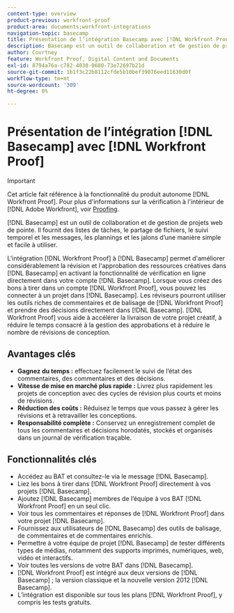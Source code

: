 ```yaml
---
content-type: overview
product-previous: workfront-proof
product-area: documents;workfront-integrations
navigation-topic: basecamp
title: Présentation de l’intégration Basecamp avec [!DNL Workfront Proof]
description: Basecamp est un outil de collaboration et de gestion de projets web de pointe. Il fournit des listes de tâches, le partage de fichiers, le suivi temporel et les messages, les plannings et les jalons d’une manière simple et facile à utiliser.
author: Courtney
feature: Workfront Proof, Digital Content and Documents
exl-id: 8794a76a-c782-4038-9680-73e72697b21d
source-git-commit: 1b1f3c22b8112cfde5b10bef39076eed11630d0f
workflow-type: tm+mt
source-wordcount: '309'
ht-degree: 0%

---
```


# Présentation de l’intégration [!DNL Basecamp] avec [!DNL Workfront Proof]

>[!IMPORTANT]
>
>Cet article fait référence à la fonctionnalité du produit autonome [!DNL Workfront Proof]. Pour plus d&#39;informations sur la vérification à l&#39;intérieur de [!DNL Adobe Workfront], voir [Proofing](../../../review-and-approve-work/proofing/proofing.md).

[!DNL Basecamp] est un outil de collaboration et de gestion de projets web de pointe. Il fournit des listes de tâches, le partage de fichiers, le suivi temporel et les messages, les plannings et les jalons d’une manière simple et facile à utiliser.

L&#39;intégration [!DNL Workfront Proof] à [!DNL Basecamp] permet d&#39;améliorer considérablement la révision et l&#39;approbation des ressources créatives dans [!DNL Basecamp] en activant la fonctionnalité de vérification en ligne directement dans votre compte [!DNL Basecamp]. Lorsque vous créez des bons à tirer dans un compte [!DNL Workfront Proof], vous pouvez les connecter à un projet dans [!DNL Basecamp]. Les réviseurs pourront utiliser les outils riches de commentaires et de balisage de [!DNL Workfront Proof] et prendre des décisions directement dans [!DNL Basecamp]. [!DNL Workfront Proof] vous aide à accélérer la livraison de votre projet créatif, à réduire le temps consacré à la gestion des approbations et à réduire le nombre de révisions de conception.

## Avantages clés

* **Gagnez du temps :** effectuez facilement le suivi de l’état des commentaires, des commentaires et des décisions.
* **Vitesse de mise en marché plus rapide :** Livrez plus rapidement les projets de conception avec des cycles de révision plus courts et moins de révisions.
* **Réduction des coûts :** Réduisez le temps que vous passez à gérer les révisions et à retravailler les conceptions.
* **Responsabilité complète :** Conservez un enregistrement complet de tous les commentaires et décisions horodatés, stockés et organisés dans un journal de vérification traçable.

## Fonctionnalités clés

* Accédez au BAT et consultez-le via le message [!DNL Basecamp].
* Liez les bons à tirer dans [!DNL Workfront Proof] directement à vos projets [!DNL Basecamp].
* Ajoutez [!DNL Basecamp] membres de l’équipe à vos BAT [!DNL Workfront Proof] en un seul clic.
* Voir tous les commentaires et réponses de [!DNL Workfront Proof] dans votre projet [!DNL Basecamp].
* Fournissez aux utilisateurs de [!DNL Basecamp] des outils de balisage, de commentaires et de commentaires enrichis.
* Permettre à votre équipe de projet [!DNL Basecamp] de tester différents types de médias, notamment des supports imprimés, numériques, web, vidéo et interactifs.
* Voir toutes les versions de votre BAT dans [!DNL Basecamp].
* [!DNL Workfront Proof] est intégré aux deux versions de [!DNL Basecamp] ; la version classique et la nouvelle version 2012 [!DNL Basecamp].
* L’intégration est disponible sur tous les plans [!DNL Workfront Proof], y compris les tests gratuits.
